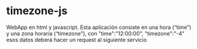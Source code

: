 # timezone-js
 WebApp en html y javascript. Esta aplicación consiste en una hora (“time”) y una zona horaria (“timezone”), con "time":"12:00:00", "timezone":"-4" esos datos deberá hacer un request al siguiente servicio 
